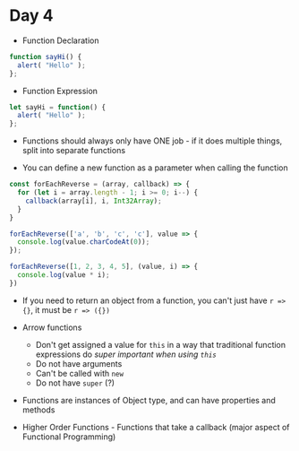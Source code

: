 # Day 4

* Function Declaration
```javascript
function sayHi() {
  alert( "Hello" );
};
```

* Function Expression
```javascript
let sayHi = function() {
  alert( "Hello" );
};
```

* Functions should always only have ONE job - if it does multiple things, split into separate functions

* You can define a new function as a parameter when calling the function
```javascript
const forEachReverse = (array, callback) => {
  for (let i = array.length - 1; i >= 0; i--) {
    callback(array[i], i, Int32Array);
  }
}

forEachReverse(['a', 'b', 'c', 'c'], value => {
  console.log(value.charCodeAt(0));
});

forEachReverse([1, 2, 3, 4, 5], (value, i) => {
  console.log(value * i);
})
```
* If you need to return an object from a function, you can't just have ```r => {}```, it must be ```r => ({})```

* Arrow functions 
  * Don't get assigned a value for ```this``` in a way that traditional function expressions do *super important when using `this`*
  * Do not have arguments
  * Can't be called with ```new```
  * Do not have ```super``` (?)

* Functions are instances of Object type, and can have properties and methods 

* Higher Order Functions - Functions that take a callback (major aspect of Functional Programming)
